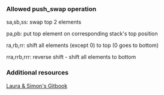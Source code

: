 ### Allowed push_swap operation

sa,sb,ss: swap top 2 elements

pa,pb: put top element on corresponding stack's top position

ra,rb,rr: shift all elements (except 0) to top (0 goes to bottom)

rra,rrb,rrr: reverse shift - shift all elements to bottom

### Additional resources

[Laura & Simon's Gitbook](https://42-cursus.gitbook.io/guide/2-rank-02/push_swap/algorithms)
